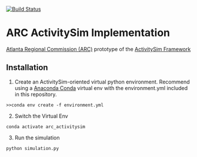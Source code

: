 [![Build Status](https://travis-ci.org/wsp-sag/client_arc_activitysim.svg?branch=master)](https://travis-ci.org/wsp-sag/client_arc_activitysim)
# ARC ActivitySim Implementation
[Atlanta Regional Commission (ARC)](https://atlantaregional.org/) prototype of the [ActivitySim Framework](http://activitysim.org/)


## Installation
1. Create an ActivitySim-oriented virtual python environment. Recommend using a [Anaconda Conda](https://www.anaconda.com/) virtual env with the environment.yml included in this repository.
```
>>conda env create -f environment.yml
```
2. Switch the Virtual Env
```
conda activate arc_activitysim
```
3. Run the simulation
```python
python simulation.py
```

